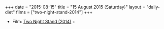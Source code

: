+++
date = "2015-08-15"
title = "15 August 2015 (Saturday)"
layout = "daily-diet"
films = ["two-night-stand-2014"]
+++

<ul>
<li class="entry films">Film: <a href="/films/two-night-stand-2014">Two Night Stand (2014)</a> +</li>
</ul>